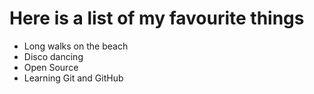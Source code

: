 # Here is a list of my favourite things

- Long walks on the beach
- Disco dancing
- Open Source
- Learning Git and GitHub

